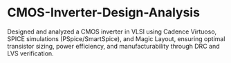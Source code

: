 # CMOS-Inverter-Design-Analysis
Designed and analyzed a CMOS inverter in VLSI using Cadence Virtuoso, SPICE simulations (PSpice/SmartSpice), and Magic Layout, ensuring optimal transistor sizing, power efficiency, and manufacturability through DRC and LVS verification.
